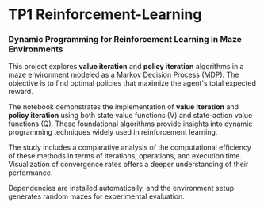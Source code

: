 # TP1 Reinforcement-Learning

### Dynamic Programming for Reinforcement Learning in Maze Environments

This project explores **value iteration** and **policy iteration** algorithms in a maze environment modeled as a Markov Decision Process (MDP). The objective is to find optimal policies that maximize the agent's total expected reward.

The notebook demonstrates the implementation of **value iteration** and **policy iteration** using both state value functions (V) and state-action value functions (Q). These foundational algorithms provide insights into dynamic programming techniques widely used in reinforcement learning.

The study includes a comparative analysis of the computational efficiency of these methods in terms of iterations, operations, and execution time. Visualization of convergence rates offers a deeper understanding of their performance.

Dependencies are installed automatically, and the environment setup generates random mazes for experimental evaluation.
